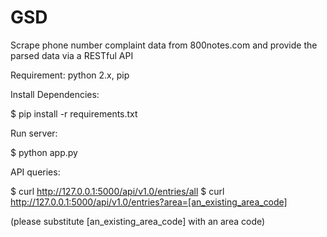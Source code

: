 # GSD
Scrape phone number complaint data from 800notes.com and provide the parsed data via a RESTful API

Requirement: python 2.x, pip

Install Dependencies:

$ pip install -r requirements.txt

Run server:

$ python app.py

API queries:

$ curl http://127.0.0.1:5000/api/v1.0/entries/all
$ curl http://127.0.0.1:5000/api/v1.0/entries?area=[an_existing_area_code]

(please substitute [an_existing_area_code] with an area code)
